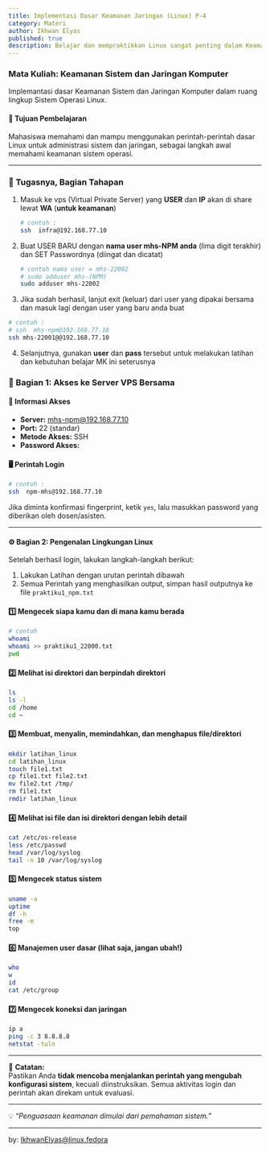 ```yaml
---
title: Implementasi Dasar Keamanan Jaringan (Linux) P-4
category: Materi
author: Ikhwan Elyas
published: true
description: Belajar dan mempraktikkan Linux sangat penting dalam Keamanan Sistem dan Jaringan Komputer karena sebagian besar server dan infrastruktur jaringan dunia berjalan di atas Linux. Dengan memahami perintah dasar, manajemen user, dan konfigurasi keamanan di Linux, mahasiswa dapat menganalisis, mengamankan, serta menangani ancaman pada sistem nyata. Linux menjadi fondasi utama bagi profesi keamanan siber.
---
```



### Mata Kuliah: Keamanan Sistem dan Jaringan Komputer
Implemantasi dasar Keamanan Sistem dan Jaringan Komputer dalam ruang lingkup Sistem Operasi Linux.

#### 🎯 Tujuan Pembelajaran
Mahasiswa memahami dan mampu menggunakan perintah-perintah dasar Linux untuk administrasi sistem dan jaringan, sebagai langkah awal memahami keamanan sistem operasi.

---

### 🧠 Tugasnya, Bagian Tahapan 

1. Masuk ke vps (Virtual Private Server) yang **USER** dan **IP** akan di share lewat **WA** (**untuk keamanan**)

   ```bash
   # contoh : 
   ssh  infra@192.168.77.10
   ```

2. Buat USER BARU dengan **nama user mhs-NPM anda** (lima digit terakhir) dan SET Passwordnya (diingat dan dicatat)

   ```bash
   # contoh nama user = mhs-22002
   # sudo adduser mhs-(NPM)
   sudo adduser mhs-22002

   ```

3. Jika sudah berhasil, lanjut exit (keluar) dari user yang dipakai bersama dan masuk lagi dengan user yang baru anda buat 
```bash
# contoh : 
# ssh  mhs-npm@192.168.77.10
ssh mhs-22001@@192.168.77.10
```

4. Selanjutnya, gunakan **user** dan **pass** tersebut untuk melakukan latihan dan kebutuhan belajar MK ini seterusnya

### 🧩 Bagian 1: Akses ke Server VPS Bersama

#### 🔐 Informasi Akses
- **Server:** mhs-npm@192.168.77.10  
- **Port:** 22 (standar)  
- **Metode Akses:** SSH
- **Password Akses:**   

#### 🖥️ Perintah Login
```bash
# contoh : 
ssh  npm-mhs@192.168.77.10
```

Jika diminta konfirmasi fingerprint, ketik `yes`, lalu masukkan password yang diberikan oleh dosen/asisten.

---

#### ⚙️ Bagian 2: Pengenalan Lingkungan Linux

Setelah berhasil login, lakukan langkah-langkah berikut:
1. Lakukan Latihan dengan urutan perintah dibawah
2. Semua Perintah yang menghasilkan output, simpan hasil outputnya ke file `praktiku1_npm.txt`

#### 1️⃣ Mengecek siapa kamu dan di mana kamu berada
```bash
# contoh
whoami
whoami >> praktiku1_22000.txt
pwd
```

#### 2️⃣ Melihat isi direktori dan berpindah direktori
```bash
ls
ls -l
cd /home
cd ~
```

#### 3️⃣ Membuat, menyalin, memindahkan, dan menghapus file/direktori
```bash
mkdir latihan_linux
cd latihan_linux
touch file1.txt
cp file1.txt file2.txt
mv file2.txt /tmp/
rm file1.txt
rmdir latihan_linux
```

#### 4️⃣ Melihat isi file dan isi direktori dengan lebih detail
```bash
cat /etc/os-release
less /etc/passwd
head /var/log/syslog
tail -n 10 /var/log/syslog
```

#### 5️⃣ Mengecek status sistem
```bash
uname -a
uptime
df -h
free -m
top
```

#### 6️⃣ Manajemen user dasar (lihat saja, jangan ubah!)
```bash
who
w
id
cat /etc/group
```

#### 7️⃣ Mengecek koneksi dan jaringan
```bash
ip a
ping -c 3 8.8.8.8
netstat -tuln
```

---


📘 **Catatan:**  
Pastikan Anda **tidak mencoba menjalankan perintah yang mengubah konfigurasi sistem**, kecuali diinstruksikan. Semua aktivitas login dan perintah akan direkam untuk evaluasi.

---

💡 *“Penguasaan keamanan dimulai dari pemahaman sistem.”*

---
by: IkhwanElyas@linux.fedora